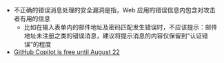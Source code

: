 - 不正确的错误消息处理的安全漏洞是指，Web 应用的错误信息内包含对攻击者有用的信息
	- 比如在输入表单内的邮件地址及密码匹配发生错误时，不应该提示：邮件地址未注册之类的错误消息，建议将提示消息的内容仅保留到“认证错误”的程度
- [GitHub Copilot is free until August 22](https://github.com/github-copilot/tp_signup)